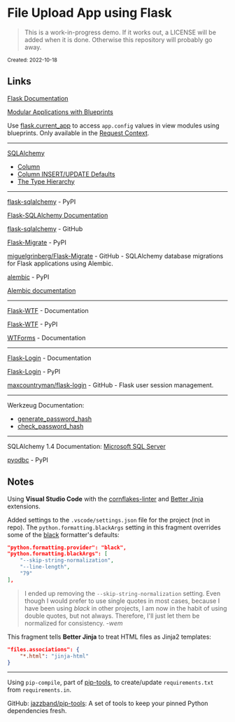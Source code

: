 # File Upload App using Flask

> This is a work-in-progress demo. If it works out, a LICENSE will be added when it is done. Otherwise this repository will probably go away.

<sub>Created: 2022-10-18</sub>

## Links

[Flask Documentation](https://flask.palletsprojects.com/en/latest/)

[Modular Applications with Blueprints](https://flask.palletsprojects.com/en/latest/blueprints/)

Use [flask.current_app](https://flask.palletsprojects.com/en/latest/api/#flask.current_app) to access `app.config` values in view modules using blueprints. Only available in the [Request Context](https://flask.palletsprojects.com/en/latest/reqcontext/#notes-on-proxies).

---

[SQLAlchemy](https://www.sqlalchemy.org/)
- [Column](https://docs.sqlalchemy.org/en/14/core/metadata.html?highlight=column#sqlalchemy.schema.Column)
- [Column INSERT/UPDATE Defaults](https://docs.sqlalchemy.org/en/14/core/defaults.html)
- [The Type Hierarchy](https://docs.sqlalchemy.org/en/14/core/type_basics.html#the-camelcase-datatypes)

---

[flask-sqlalchemy](https://pypi.org/project/flask-sqlalchemy/) - PyPI

[Flask-SQLAlchemy Documentation](https://flask-sqlalchemy.palletsprojects.com/en/3.0.x/)

[flask-sqlalchemy](https://github.com/pallets-eco/flask-sqlalchemy/) - GitHub


[Flask-Migrate](https://pypi.org/project/Flask-Migrate/) - PyPI

[miguelgrinberg/Flask-Migrate](https://github.com/miguelgrinberg/flask-migrate) - GitHub - SQLAlchemy database migrations for Flask applications using Alembic.

[alembic](https://pypi.org/project/alembic/) - PyPI

[Alembic documentation](https://alembic.sqlalchemy.org/en/latest/)

---

[Flask-WTF](https://flask-wtf.readthedocs.io/en/1.0.x/) - Documentation

[Flask-WTF](https://pypi.org/project/Flask-WTF/) - PyPI

[WTForms](https://wtforms.readthedocs.io/en/3.0.x/) - Documentation

---

[Flask-Login](https://flask-login.readthedocs.io/en/latest/) - Documentation

[Flask-Login](https://pypi.org/project/Flask-Login/) - PyPI

[maxcountryman/flask-login](https://github.com/maxcountryman/flask-login) - GitHub - Flask user session management.

---

Werkzeug Documentation:
- [generate_password_hash](https://werkzeug.palletsprojects.com/en/2.2.x/utils/#werkzeug.security.generate_password_hash)
- [check_password_hash](https://werkzeug.palletsprojects.com/en/2.2.x/utils/#werkzeug.security.check_password_hash)


---

 SQLAlchemy 1.4 Documentation: [Microsoft SQL Server](https://docs.sqlalchemy.org/en/14/dialects/mssql.html#module-sqlalchemy.dialects.mssql.pyodbc)

[pyodbc](https://pypi.org/project/pyodbc/) - PyPI


## Notes

Using **Visual Studio Code** with the [cornflakes-linter](https://marketplace.visualstudio.com/items?itemName=kevinglasson.cornflakes-linter) and [Better Jinja](https://marketplace.visualstudio.com/items?itemName=samuelcolvin.jinjahtml) extensions.

Added settings to the `.vscode/settings.json` file for the project (not in repo). The `python.formatting.blackArgs` setting in this fragment overrides some of the [black](https://pypi.org/project/black/) formatter's defaults:

```json
"python.formatting.provider": "black",
"python.formatting.blackArgs": [
    "--skip-string-normalization",
    "--line-length",
    "79"
],
```

> I ended up removing the `--skip-string-normalization` setting. Even though I would prefer to use single quotes in most cases, because I have been using *black* in other projects, I am now in the habit of using double quotes, but not always. Therefore, I'll just let them be normalized for consistency. *-wem*

This fragment tells **Better Jinja** to treat HTML files as Jinja2 templates:

```json
"files.associations": {
    "*.html": "jinja-html"
}
```

---

Using `pip-compile`, part of [pip-tools](https://pypi.org/project/pip-tools/), to create/update `requirements.txt` from `requirements.in`.

GitHub: [jazzband/pip-tools](https://github.com/jazzband/pip-tools/): A set of tools to keep your pinned Python dependencies fresh.
